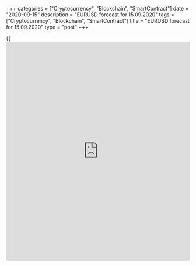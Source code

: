 +++
categories = ["Cryptocurrency", "Blockchain", "SmartContract"]
date = "2020-09-15"
description = "EURUSD forecast for 15.09.2020"
tags = ["Cryptocurrency", "Blockchain", "SmartContract"]
title = "EURUSD forecast for 15.09.2020"
type = "post"
+++

{{<iframe id="large-banner" src="https://www.bounty.group/#slide=24.0" width="100%" height="600" scrolling="no" style="border: 0px solid rgb(216, 221, 230); border-radius: 3px;">}}

2020-09-15

2020-09-15

EUR/USD forecast: Dollar sends out an S.O.S.Dmitri Demidenko

## Fundamental US dollar forecast for today

### If the Fed calls for a fresh stimulus package, the US economy must
be turning down

If the EURUSD bears are supported by ECB that doesn’t want the euro to
appreciate, then the bulls follow the Fed. The US Federal Reserve
doesn’t yet resort to verbal intervention, but all its actions weaken
the US dollar. The [EUR/USD][1] is again at the top of figure 18, as
[investor](https://www.fintechee.com/tutorial-for-forex-trading/investor-mode/)s worry that Jerome Powell will sound dovish at the press
conference following the FOMC September meeting, and the global risk
appetite has increased.

The Fed doesn’t like engaging in the political debates, so when it does,
[investor](https://www.fintechee.com/tutorial-for-forex-trading/investor-mode/)s could see its call for a fresh stimulus package as a distress
signal. The disputes between the Republicans and the Democrats, holding
back the decision on the further financial aid programs, may completely
destroy the US economy by the time when the COVID-19 vaccines are
developed. So, the FOMC officials insist on a compromise for a boost in
the US fiscal stimulus.

According to Columbia University, when certain sectors of the economy
aren’t able to operate for non-economic reasons, a boost in government
spending is a more effective tool than the interest rate cuts. Around
half of economists surveyed by The Wall Street Journal don’t see the Fed
raising rates before 2024. Futures markets show [investor](https://www.fintechee.com/tutorial-for-forex-trading/investor-mode/)s expect the
first Fed rate increase in the second half of that year. The FOMC
interest rate decision will hardly surprise the market. The two Fed’s
hawks are likely to lower their forecasts for 2022 to zero.

###  **Previous FOMC projections for the federal funds rate**



 _Source_ _: Nordea Markets_

I must admit the Fed has done a great job. It has stabilized the
financial markets and sent the Treasury yield to the all-time low. The
TIPS yield has gone negative, which makes [investor](https://www.fintechee.com/tutorial-for-forex-trading/investor-mode/)s increase the
proportion of equities in their portfolios. So, the global risk appetite
increases, and financial conditions improve.

While Treasuries stay still in the consolidation, asset managers have to
focus on Forex if they want to make profits. The FX volatility is higher
than it was twelve months ago. Nomura's example is indicative. The
company bet on the rise of the Treasury yield amid the huge volume of
the Treasuries issue in summer. However, when it became clear that the
Fed’s purchases of the Treasuries will hinder the yield growth, so
Nomura started selling the US dollar.

### Dynamics of Forex volatility



 _Source: Financial Times_

Therefore, even if the Fed says nothing about the greenback weakening,
it doesn’t mean that it won’t try to do it. The Fed should keep the
interest rates low for a long time, the Congress can’t agree on the
additional government spending and the upcoming presidential elections
are associated with political uncertainty. All of these factors should
discourage [EUR/USD][1] bears. [As I noted][2] earlier, if the euro
breaks out the resistance at $1.192, it can well continue the rally. The
matter is whether the bulls will manage to break the strong level close
to 1.2.

* * *

P.S. Did you like my article? Share it in social networks: it will be
the best “thank you" :)

Ask me questions and comment below. I’ll be glad to answer your
questions and give necessary explanations.

 **Useful links:**

  * I recommend trying to trade with a reliable broker [here][3]. The system allows you to trade by yourself or copy successful traders from all across the globe.
  * Use my promo-code BLOG for getting deposit bonus 50% on LiteForex platform. Just enter this code in the appropriate field while [depositing][4] your trading account.
  * Telegram channel with high-quality analytics, Forex reviews, training articles, and other useful things for traders <t.me/liteforex>



## Price chart of EURUSD in real time mode

The content of this article reflects the author’s opinion and does not
necessarily reflect the official position of LiteForex. The material
published on this page is provided for informational purposes only and
should not be considered as the provision of investment advice for the
purposes of Directive 2004/39/EC.

Rate this article:

{{value}}

( {{count}} {{title}} )

   1. my.liteforex.com/trading/chart?symbol=EURUSD&returnUrl=true
   2. www.liteforex.com/blog/analysts-opinions/eurusd-forecast-euro-doesnt-believe-its-luck/
   3. my.liteforex.com/?category=analysts-opinions&slug=eurusd-forecast-dollar-sends-out-an-sos&openPopup=%2Fregistration%2Fpopup&utm_source=blog&utm_medium=article&utm_campaign=bonus
   4. my.liteforex.com/deposit/?category=analysts-opinions&slug=eurusd-forecast-dollar-sends-out-an-sos&promo_code=BLOG&utm_source=blog&utm_medium=article&utm_campaign=bonus